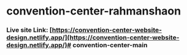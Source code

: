 # convention-center-rahmanshaon
### Live site Link: [https://convention-center-website-design.netlify.app/](https://convention-center-website-design.netlify.app/)# convention-center-main
